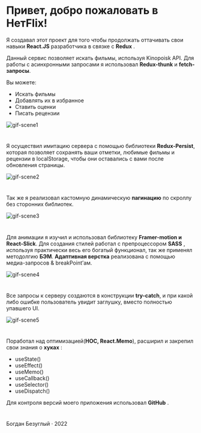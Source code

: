  # Привет, добро пожаловать в  **HeтFlix!**

Я создавал этот проект для того чтобы продолжать оттачивать свои навыки  **React.JS**  разработчика в связке с  **Redux**  .

Данный сервис позволяет искать фильмы, используя Kinopoisk API. Для работы с асинхронными запросами я использовал  **Redux-thunk**  и  **fetch-запросы**.

Вы можете:

-   Искать фильмы
-   Добавлять их в избранное
-   Ставить оценки
-   Писать рецензии

![gif-scene1](https://user-images.githubusercontent.com/102018823/186218311-fc811555-1727-40ee-852a-91b9f646c2d4.gif)

#
Я осуществил имитацию сервера с помощью библиотеки  **Redux-Persist**, которая позволяет сохранять ваши отметки, любимые фильмы и рецензии в localStorage, чтобы они оставались с вами после обновления страницы.

![gif-scene2](https://user-images.githubusercontent.com/102018823/186218350-794920c6-7754-4a00-b8e8-c62b03f680bf.gif)

#
Так же я реализовал кастомную динамическую **пагинацию**  по скроллу без сторонних библиотек.

![gif-scene3](https://user-images.githubusercontent.com/102018823/186218392-5d62f1ce-d1a5-4aa5-a36f-fdff8ed28c71.gif)

#
Для анимации я изучил и использовал библиотеку  **Framer-motion и React-Slick**. Для создания стилей работал с препроцессором **SASS**  , используя практически весь его богатый функционал, так же применял методолгию **БЭМ**. **Адаптивная верстка**  реализована с помощью медиа-запросов & breakPoint’ам.

![gif-scene4](https://user-images.githubusercontent.com/102018823/186218527-2fe00788-6673-49da-b576-6face0941257.gif)


#
Все запросы к серверу создаются в конструкции  **try-catch**, и при какой либо ошибке пользователь увидит заглушку, вместо полностью упавшего UI.

![gif-scene5](https://user-images.githubusercontent.com/102018823/186219162-259fa581-dfdd-41c9-afb2-2654da0cc7ae.gif)

#
Поработал над оптимизацией(**HOC, React.Memo**), расширил и закрепил свои знания о  **хуках**  :

-   useState()
-   useEffect()
-   useMemo()
-   useCallback()
-   useSelector()
-   useDispatch()

Для контроля версий моего приложения использовал  **GitHub**  .
#
Богдан Безуглый · 2022
